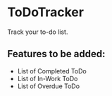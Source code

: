 # ToDoTracker

Track your to-do list.

Features to be added:
-
  - List of Completed ToDo
  - List of In-Work ToDo
  - List of Overdue ToDo
